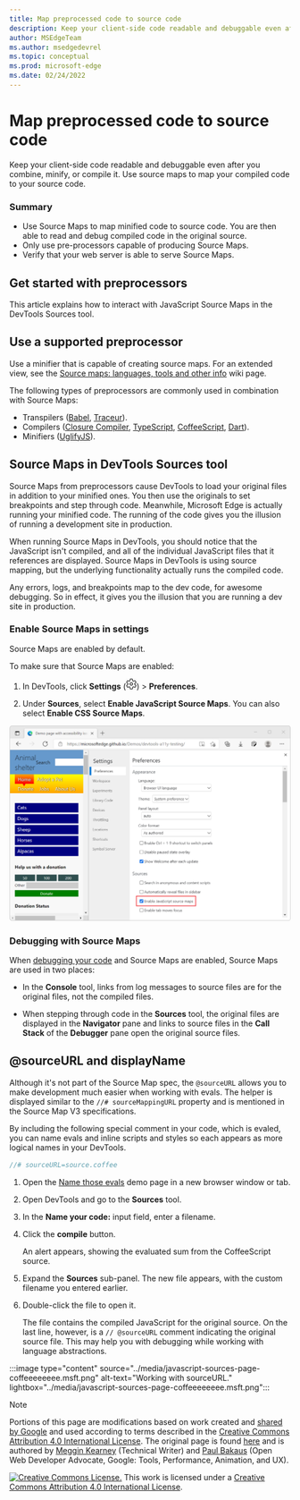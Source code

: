 ```yaml
---
title: Map preprocessed code to source code
description: Keep your client-side code readable and debuggable even after you combine, minify, or compile it.
author: MSEdgeTeam
ms.author: msedgedevrel
ms.topic: conceptual
ms.prod: microsoft-edge
ms.date: 02/24/2022
---
```

<!-- Copyright Meggin Kearney and Paul Bakaus

   Licensed under the Apache License, Version 2.0 (the "License");
   you may not use this file except in compliance with the License.
   You may obtain a copy of the License at

       https://www.apache.org/licenses/LICENSE-2.0

   Unless required by applicable law or agreed to in writing, software
   distributed under the License is distributed on an "AS IS" BASIS,
   WITHOUT WARRANTIES OR CONDITIONS OF ANY KIND, either express or implied.
   See the License for the specific language governing permissions and
   limitations under the License.  -->
# Map preprocessed code to source code

Keep your client-side code readable and debuggable even after you combine, minify, or compile it.  Use source maps to map your compiled code to your source code.

### Summary

*  Use Source Maps to map minified code to source code.  You are then able to read and debug compiled code in the original source.
*  Only use pre-processors capable of producing Source Maps.
*  Verify that your web server is able to serve Source Maps.

<!--
no longer in original file:
todo: add link to preprocessors capable of producing Source Maps when section is available
/web/tools/setup/setup-preprocessors?#supported_preprocessors
-->


<!-- ====================================================================== -->
## Get started with preprocessors

This article explains how to interact with JavaScript Source Maps in the DevTools Sources tool.  <!--For a first overview of what preprocessors are, how each may help, and how Source Maps work; see Set Up CSS & JS Preprocessors.  -->

<!--
no longer in original file:
todo: add link to Set Up CSS & JS Preprocessors when section is available
/web/tools/setup/setup-preprocessors#debugging-and-editing-preprocessed-content
-->


<!-- ====================================================================== -->
## Use a supported preprocessor

Use a minifier that is capable of creating source maps.  <!--For the most popular options, see the preprocessor support section.  -->  For an extended view, see the [Source maps: languages, tools and other info](https://github.com/ryanseddon/source-map/wiki/Source-maps:-languages,-tools-and-other-info) wiki page.

<!--
no longer in original file:
todo: add link to display the preprocessor support section when section is available
/web/tools/setup/setup-preprocessors?#supported_preprocessors
-->

The following types of preprocessors are commonly used in combination with Source Maps:

*  Transpilers ([Babel](https://babeljs.io), [Traceur](https://github.com/google/traceur-compiler/wiki/Getting-Started)).
*  Compilers ([Closure Compiler](https://github.com/google/closure-compiler), [TypeScript](https://www.typescriptlang.org), [CoffeeScript](https://coffeescript.org), [Dart](https://www.dartlang.org)).
*  Minifiers ([UglifyJS](https://github.com/mishoo/UglifyJS)).


<!-- ====================================================================== -->
## Source Maps in DevTools Sources tool

Source Maps from preprocessors cause DevTools to load your original files in addition to your minified ones.  You then use the originals to set breakpoints and step through code.  Meanwhile, Microsoft Edge is actually running your minified code.  The running of the code gives you the illusion of running a development site in production.

When running Source Maps in DevTools, you should notice that the JavaScript isn't compiled, and all of the individual JavaScript files that it references are displayed.  Source Maps in DevTools is using source mapping, but the underlying functionality actually runs the compiled code.

Any errors, logs, and breakpoints map to the dev code, for awesome debugging.  So in effect, it gives you the illusion that you are running a dev site in production.

### Enable Source Maps in settings

Source Maps are enabled by default.<!-- (as of Microsoft Edge 39)-->

To make sure that Source Maps are enabled:

1. In DevTools, click **Settings** (![Settings icon.](../media/settings-gear-icon-light-theme.png)) > **Preferences**.

1. Under **Sources**, select **Enable JavaScript Source Maps**.  You can also select **Enable CSS Source Maps**.

![The Preferences panel showing the Sources section with the Enable JavaScript Source Maps option](../media/javascript-settings-preferences-sources-enable-javascript-source-maps.msft.png)

### Debugging with Source Maps

When [debugging your code](index.md#step-4-step-through-the-code) and Source Maps are enabled, Source Maps are used in two places:

*  In the **Console** tool, links from log messages to source files are for the original files, not the compiled files.

*  When stepping through code in the **Sources** tool, the original files are displayed in the **Navigator** pane and links to source files in the **Call Stack** of the **Debugger** pane open the original source files.


<!-- ====================================================================== -->
## @sourceURL and displayName

Although it's not part of the Source Map spec, the `@sourceURL` allows you to make development much easier when working with evals.  The helper is displayed similar to the `//# sourceMappingURL` property and is mentioned in the Source Map V3 specifications.

By including the following special comment in your code, which is evaled, you can name evals and inline scripts and styles so each appears as more logical names in your DevTools.

```javascript
//# sourceURL=source.coffee
```

1. Open the [Name those evals](https://www.thecssninja.com/demo/source_mapping/compile.html) demo page in a new browser window or tab.

1. Open DevTools and go to the **Sources** tool.

1. In the **Name your code:** input field, enter a filename.

1. Click the **compile** button.

   An alert appears, showing the evaluated sum from the CoffeeScript source.

1. Expand the **Sources** sub-panel.  The new file appears, with the custom filename you entered earlier.

1. Double-click the file to open it.

   The file contains the compiled JavaScript for the original source.  On the last line, however, is a `// @sourceURL` comment indicating the original source file.  This may help you with debugging while working with language abstractions.

:::image type="content" source="../media/javascript-sources-page-coffeeeeeeee.msft.png" alt-text="Working with sourceURL." lightbox="../media/javascript-sources-page-coffeeeeeeee.msft.png":::


<!-- ====================================================================== -->
> [!NOTE]
> Portions of this page are modifications based on work created and [shared by Google](https://developers.google.com/terms/site-policies) and used according to terms described in the [Creative Commons Attribution 4.0 International License](https://creativecommons.org/licenses/by/4.0).
> The original page is found [here](https://developers.google.com/web/tools/chrome-devtools/javascript/source-maps) and is authored by [Meggin Kearney](https://developers.google.com/web/resources/contributors#meggin-kearney) (Technical Writer) and [Paul Bakaus](https://developers.google.com/web/resources/contributors#paul-bakaus) (Open Web Developer Advocate, Google: Tools, Performance, Animation, and UX).

[![Creative Commons License.](https://i.creativecommons.org/l/by/4.0/88x31.png)](https://creativecommons.org/licenses/by/4.0)
This work is licensed under a [Creative Commons Attribution 4.0 International License](https://creativecommons.org/licenses/by/4.0).
